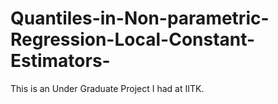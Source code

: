 # Quantiles-in-Non-parametric-Regression-Local-Constant-Estimators-

This is an Under Graduate Project I had at IITK.
